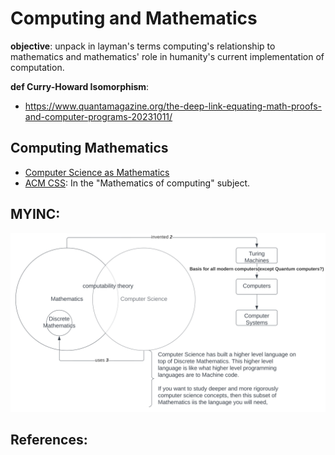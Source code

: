 # Computing and Mathematics
**objective**: unpack in layman's terms computing's relationship to mathematics and mathematics' role in humanity's current implementation of computation.

**def Curry-Howard Isomorphism**:<br>
- https://www.quantamagazine.org/the-deep-link-equating-math-proofs-and-computer-programs-20231011/


## Computing Mathematics
- [Computer Science as Mathematics](https://zbmath.org/classification/?q=cc%3A68)
- [ACM CSS](https://dl.acm.org/ccs): In the "Mathematics of computing" subject.

## MYINC:
![image info](./mathematics_and_computing.svg)

## References:
